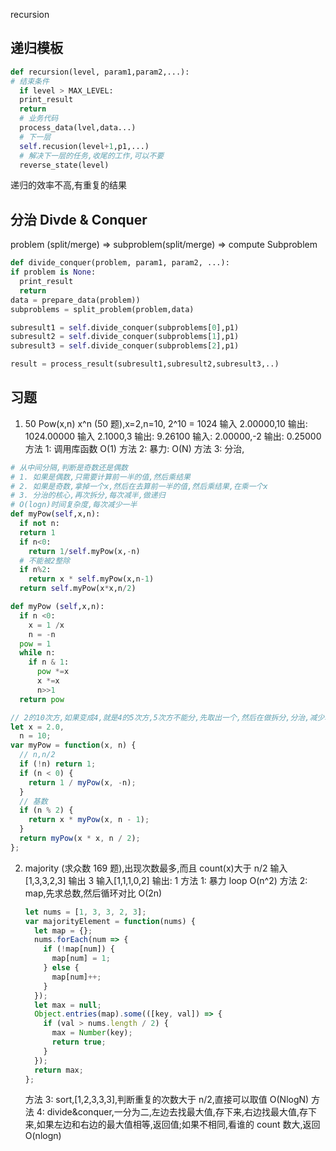 recursion

## 递归模板

```py
def recursion(level, param1,param2,...):
# 结束条件
  if level > MAX_LEVEL:
  print_result
  return
  # 业务代码
  process_data(lvel,data...)
  # 下一层
  self.recusion(level+1,p1,...)
  # 解决下一层的任务,收尾的工作,可以不要
  reverse_state(level)
```

递归的效率不高,有重复的结果

## 分治 Divde & Conquer

problem (split/merge) => subproblem(split/merge) => compute Subproblem

```py
def divide_conquer(problem, param1, param2, ...):
if problem is None:
  print_result
  return
data = prepare_data(problem))
subproblems = split_problem(problem,data)

subresult1 = self.divide_conquer(subproblems[0],p1)
subresult2 = self.divide_conquer(subproblems[1],p1)
subresult3 = self.divide_conquer(subproblems[2],p1)

result = process_result(subresult1,subresult2,subresult3,..)
```

## 习题

1. 50 Pow(x,n) x^n (50 题),x=2,n=10, 2^10 = 1024
   输入 2.00000,10
   输出: 1024.00000
   输入 2.1000,3
   输出: 9.26100
   输入: 2.00000,-2
   输出: 0.25000
   方法 1: 调用库函数 O(1)
   方法 2: 暴力: O(N)
   方法 3: 分治,

```python
# 从中间分隔,判断是奇数还是偶数
# 1. 如果是偶数,只需要计算前一半的值,然后乘结果
# 2. 如果是奇数,拿掉一个x,然后在去算前一半的值,然后乘结果,在乘一个x
# 3. 分治的核心,再次拆分,每次减半,做递归
# O(logn)时间复杂度,每次减少一半
def myPow(self,x,n):
  if not n:
  return 1
  if n<0:
    return 1/self.myPow(x,-n)
  # 不能被2整除
  if n%2:
    return x * self.myPow(x,n-1)
  return self.myPow(x*x,n/2)

def myPow (self,x,n):
  if n <0:
    x = 1 /x
    n = -n
  pow = 1
  while n:
    if n & 1:
      pow *=x
      x *=x
      n>>1
  return pow

```

```js
// 2的10次方,如果变成4,就是4的5次方,5次方不能分,先取出一个,然后在做拆分,分治,减少次数
let x = 2.0,
  n = 10;
var myPow = function(x, n) {
  // n,n/2
  if (!n) return 1;
  if (n < 0) {
    return 1 / myPow(x, -n);
  }
  // 基数
  if (n % 2) {
    return x * myPow(x, n - 1);
  }
  return myPow(x * x, n / 2);
};
```

2. majority (求众数 169 题),出现次数最多,而且 count(x)大于 n/2
   输入[1,3,3,2,3]
   输出 3
   输入[1,1,1,0,2]
   输出: 1
   方法 1: 暴力 loop O(n^2)
   方法 2: map,先求总数,然后循环对比 O(2n)
   ```js
   let nums = [1, 3, 3, 2, 3];
   var majorityElement = function(nums) {
     let map = {};
     nums.forEach(num => {
       if (!map[num]) {
         map[num] = 1;
       } else {
         map[num]++;
       }
     });
     let max = null;
     Object.entries(map).some(([key, val]) => {
       if (val > nums.length / 2) {
         max = Number(key);
         return true;
       }
     });
     return max;
   };
   ```
   方法 3: sort,[1,2,3,3,3],判断重复的次数大于 n/2,直接可以取值 O(NlogN)
   方法 4: divide&conquer,一分为二,左边去找最大值,存下来,右边找最大值,存下来,如果左边和右边的最大值相等,返回值;如果不相同,看谁的 count 数大,返回 O(nlogn)
